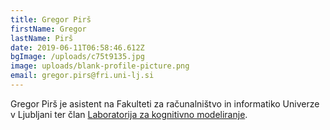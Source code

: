 ```yaml
---
title: Gregor Pirš
firstName: Gregor
lastName: Pirš
date: 2019-06-11T06:58:46.612Z
bgImage: /uploads/c75t9135.jpg
image: uploads/blank-profile-picture.png
email: gregor.pirs@fri.uni-lj.si
---
```

Gregor Pirš je asistent na Fakulteti za računalništvo in informatiko Univerze v Ljubljani ter član [Laboratorija za kognitivno modeliranje](https://fri.uni-lj.si/sl/laboratorij/lkm).
